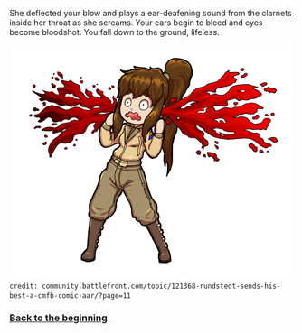 She deflected your blow and plays a ear-deafening sound from the clarnets inside her throat as she screams. Your ears begin to bleed and eyes become bloodshot. You fall down to the ground, lifeless.

![what you say?](../images/dark/earsbloody.jpg)  
`credit: community.battlefront.com/topic/121368-rundstedt-sends-his-best-a-cmfb-comic-aar/?page=11`
### [Back to the beginning](../beginning.md)